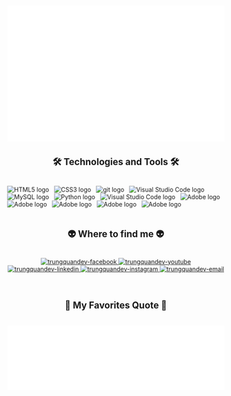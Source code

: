 
<a href="#" target="_blank">
  <img src="svg/trungquandev.svg" width="1200" alt="trungquandev-official" />
</a>

<h2 align="center">🛠 Technologies and Tools 🛠</h2>
<br>
<!-- https://simpleicons.org/ -->
<span><img src="https://img.shields.io/badge/HTML5-282C34?logo=html5&logoColor=E34F26" alt="HTML5 logo" title="HTML5" height="25" /></span>
&nbsp;
<span><img src="https://img.shields.io/badge/CSS3-282C34?logo=css3&logoColor=1572B6" alt="CSS3 logo" title="CSS3" height="25" /></span>
&nbsp;
<span><img src="https://img.shields.io/badge/git-282C34?logo=git&logoColor=F05032" alt="git logo" title="git" height="25" /></span>
&nbsp;
<span><img src="https://img.shields.io/badge/VS%20Code-282C34?logo=visual-studio-code&logoColor=007ACC" alt="Visual Studio Code logo" title="Visual Studio Code" height="25" /></span>
&nbsp;
<span><img src="https://img.shields.io/badge/MySQL-282C34?logo=MySQL&logoColor=21759B" alt="MySQL logo" title="WordPress" height="25" /></span>
&nbsp;
<span><img src="https://img.shields.io/badge/Python-282C34?logo=Python&logoColor=3776AB" alt="Python logo" title="WordPress" height="25" /></span>
&nbsp;
<span><img src="https://img.shields.io/badge/Adobe-282C34?logo=Adobe&logoColor=FF0000" alt="Visual Studio Code logo" title="WordPress" height="25" /></span>
&nbsp;
<span><img src="https://img.shields.io/badge/Adobe Photoshop-282C34?logo=AdobePhotoshop&logoColor=31A8FF" alt="Adobe logo" title="WordPress" height="25" /></span>
&nbsp;
<span><img src="https://img.shields.io/badge/Google Cloud-282C34?logo=GoogleCloud&logoColor=4285F4" alt="Adobe logo" title="WordPress" height="25" /></span>
&nbsp;
<span><img src="https://img.shields.io/badge/Adobe After Effects-282C34?logo=Adobe After Effects&logoColor=9999FF" alt="Adobe logo" title="WordPress" height="25" /></span>
&nbsp;
<span><img src="https://img.shields.io/badge/C-282C34?logo=C&logoColor=A8B9CC" alt="Adobe logo" title="WordPress" height="25" /></span>
&nbsp;
<span><img src="https://img.shields.io/badge/Power BI-282C34?logo=PowerBI&logoColor=F2C811" alt="Adobe logo" title="WordPress" height="25" /></span>
&nbsp;
<div align=center>
  <a href="#" title="Trungquandev">
    
  </a>
  
</div>

<br>
<h2 align="center">👽 Where to find me 👽</h2>
<br>
<!-- https://icons8.com -->
<div align="center">
  <a href="https://facebook.com/bombui162" target="blank">
    <img src="https://img.icons8.com/bubbles/100/000000/facebook-new.png" alt="trungquandev-facebook" />
  </a>
  <a href="https://www.youtube.com/channel/UCc1y8EVspZs9W9_S2h19elw" target="blank">
    <img src="https://img.icons8.com/bubbles/100/000000/youtube-squared.png" alt="trungquandev-youtube" />
  </a>
  <a href="www.linkedin.com/in/buikhacnhatthanh" target="blank">
    <img src="https://img.icons8.com/bubbles/100/000000/linkedin.png" alt="trungquandev-linkedin" />
  </a>
  <a href="https://www.instagram.com/__woqinq/" target="blank">
    <img src="https://img.icons8.com/bubbles/100/000000/instagram.png" alt="trungquandev-instagram" />
  </a>
  <a href="mailto:nhathanh162.fpt@gmail.com" target="top">
    <img src="https://img.icons8.com/bubbles/100/000000/apple-mail.png" alt="trungquandev-email" />
  </a>
</div>

<br>


<br>
<h2 align="center">📑 My Favorites Quote 📑</h2>
<br>
<a href="#" target="_blank">
  <img src="svg/trungquandev-quotes.svg" width="846" height="150" alt="trungquandev-official" />
</a>

